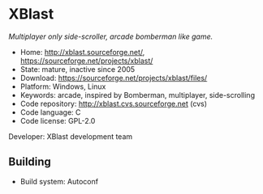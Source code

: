 # XBlast

_Multiplayer only side-scroller, arcade bomberman like game._

- Home: http://xblast.sourceforge.net/, https://sourceforge.net/projects/xblast/
- State: mature, inactive since 2005
- Download: https://sourceforge.net/projects/xblast/files/
- Platform: Windows, Linux
- Keywords: arcade, inspired by Bomberman, multiplayer, side-scrolling
- Code repository: http://xblast.cvs.sourceforge.net (cvs)
- Code language: C
- Code license: GPL-2.0

Developer: XBlast development team

## Building

- Build system: Autoconf